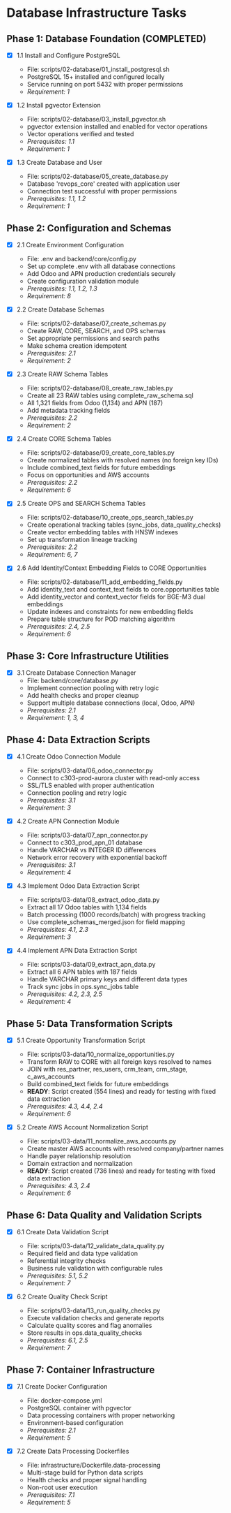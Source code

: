 # Database Infrastructure Tasks

## Phase 1: Database Foundation (COMPLETED)

- [x] 1.1 Install and Configure PostgreSQL
  - File: scripts/02-database/01_install_postgresql.sh
  - PostgreSQL 15+ installed and configured locally
  - Service running on port 5432 with proper permissions
  - _Requirement: 1_

- [x] 1.2 Install pgvector Extension  
  - File: scripts/02-database/03_install_pgvector.sh
  - pgvector extension installed and enabled for vector operations
  - Vector operations verified and tested
  - _Prerequisites: 1.1_
  - _Requirement: 1_

- [x] 1.3 Create Database and User
  - File: scripts/02-database/05_create_database.py
  - Database 'revops_core' created with application user
  - Connection test successful with proper permissions
  - _Prerequisites: 1.1, 1.2_
  - _Requirement: 1_

## Phase 2: Configuration and Schemas

- [x] 2.1 Create Environment Configuration
  - File: .env and backend/core/config.py
  - Set up complete .env with all database connections
  - Add Odoo and APN production credentials securely
  - Create configuration validation module
  - _Prerequisites: 1.1, 1.2, 1.3_
  - _Requirement: 8_

- [x] 2.2 Create Database Schemas
  - File: scripts/02-database/07_create_schemas.py
  - Create RAW, CORE, SEARCH, and OPS schemas
  - Set appropriate permissions and search paths
  - Make schema creation idempotent
  - _Prerequisites: 2.1_
  - _Requirement: 2_

- [x] 2.3 Create RAW Schema Tables
  - File: scripts/02-database/08_create_raw_tables.py
  - Create all 23 RAW tables using complete_raw_schema.sql
  - All 1,321 fields from Odoo (1,134) and APN (187)
  - Add metadata tracking fields
  - _Prerequisites: 2.2_
  - _Requirement: 2_

- [x] 2.4 Create CORE Schema Tables
  - File: scripts/02-database/09_create_core_tables.py
  - Create normalized tables with resolved names (no foreign key IDs)
  - Include combined_text fields for future embeddings
  - Focus on opportunities and AWS accounts
  - _Prerequisites: 2.2_
  - _Requirement: 6_

- [x] 2.5 Create OPS and SEARCH Schema Tables
  - File: scripts/02-database/10_create_ops_search_tables.py
  - Create operational tracking tables (sync_jobs, data_quality_checks)
  - Create vector embedding tables with HNSW indexes
  - Set up transformation lineage tracking
  - _Prerequisites: 2.2_
  - _Requirement: 6, 7_

- [x] 2.6 Add Identity/Context Embedding Fields to CORE Opportunities
  - File: scripts/02-database/11_add_embedding_fields.py
  - Add identity_text and context_text fields to core.opportunities table
  - Add identity_vector and context_vector fields for BGE-M3 dual embeddings
  - Update indexes and constraints for new embedding fields
  - Prepare table structure for POD matching algorithm
  - _Prerequisites: 2.4, 2.5_
  - _Requirement: 6_

## Phase 3: Core Infrastructure Utilities

- [x] 3.1 Create Database Connection Manager
  - File: backend/core/database.py
  - Implement connection pooling with retry logic
  - Add health checks and proper cleanup
  - Support multiple database connections (local, Odoo, APN)
  - _Prerequisites: 2.1_
  - _Requirement: 1, 3, 4_

## Phase 4: Data Extraction Scripts

- [x] 4.1 Create Odoo Connection Module
  - File: scripts/03-data/06_odoo_connector.py
  - Connect to c303-prod-aurora cluster with read-only access
  - SSL/TLS enabled with proper authentication
  - Connection pooling and retry logic
  - _Prerequisites: 3.1_
  - _Requirement: 3_

- [x] 4.2 Create APN Connection Module
  - File: scripts/03-data/07_apn_connector.py
  - Connect to c303_prod_apn_01 database
  - Handle VARCHAR vs INTEGER ID differences
  - Network error recovery with exponential backoff
  - _Prerequisites: 3.1_
  - _Requirement: 4_

- [x] 4.3 Implement Odoo Data Extraction Script
  - File: scripts/03-data/08_extract_odoo_data.py
  - Extract all 17 Odoo tables with 1,134 fields
  - Batch processing (1000 records/batch) with progress tracking
  - Use complete_schemas_merged.json for field mapping
  - _Prerequisites: 4.1, 2.3_
  - _Requirement: 3_

- [x] 4.4 Implement APN Data Extraction Script
  - File: scripts/03-data/09_extract_apn_data.py
  - Extract all 6 APN tables with 187 fields
  - Handle VARCHAR primary keys and different data types
  - Track sync jobs in ops.sync_jobs table
  - _Prerequisites: 4.2, 2.3, 2.5_
  - _Requirement: 4_

## Phase 5: Data Transformation Scripts

- [x] 5.1 Create Opportunity Transformation Script
  - File: scripts/03-data/10_normalize_opportunities.py
  - Transform RAW to CORE with all foreign keys resolved to names
  - JOIN with res_partner, res_users, crm_team, crm_stage, c_aws_accounts
  - Build combined_text fields for future embeddings
  - **READY**: Script created (554 lines) and ready for testing with fixed data extraction
  - _Prerequisites: 4.3, 4.4, 2.4_
  - _Requirement: 6_

- [x] 5.2 Create AWS Account Normalization Script
  - File: scripts/03-data/11_normalize_aws_accounts.py
  - Create master AWS accounts with resolved company/partner names
  - Handle payer relationship resolution
  - Domain extraction and normalization
  - **READY**: Script created (736 lines) and ready for testing with fixed data extraction
  - _Prerequisites: 4.3, 2.4_
  - _Requirement: 6_

## Phase 6: Data Quality and Validation Scripts

- [x] 6.1 Create Data Validation Script
  - File: scripts/03-data/12_validate_data_quality.py
  - Required field and data type validation
  - Referential integrity checks
  - Business rule validation with configurable rules
  - _Prerequisites: 5.1, 5.2_
  - _Requirement: 7_

- [x] 6.2 Create Quality Check Script
  - File: scripts/03-data/13_run_quality_checks.py
  - Execute validation checks and generate reports
  - Calculate quality scores and flag anomalies
  - Store results in ops.data_quality_checks
  - _Prerequisites: 6.1, 2.5_
  - _Requirement: 7_

## Phase 7: Container Infrastructure

- [x] 7.1 Create Docker Configuration
  - File: docker-compose.yml
  - PostgreSQL container with pgvector
  - Data processing containers with proper networking
  - Environment-based configuration
  - _Prerequisites: 2.1_
  - _Requirement: 5_

- [x] 7.2 Create Data Processing Dockerfiles
  - File: infrastructure/Dockerfile.data-processing
  - Multi-stage build for Python data scripts
  - Health checks and proper signal handling
  - Non-root user execution
  - _Prerequisites: 7.1_
  - _Requirement: 5_